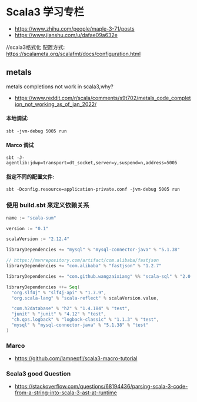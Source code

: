 # Scala3 学习专栏

- https://www.zhihu.com/people/maple-3-71/posts
- https://www.jianshu.com/u/dafae09a632e

//scala3格式化 配置方式: https://scalameta.org/scalafmt/docs/configuration.html

## metals

metals completions not work in scala3,why?
- https://www.reddit.com/r/scala/comments/s9t702/metals_code_completion_not_working_as_of_jan_2022/


#### 本地调试:

    sbt -jvm-debug 5005 run

#### Marco 调试
    sbt -J-agentlib:jdwp=transport=dt_socket,server=y,suspend=n,address=5005

#### 指定不同的配置文件:

    sbt -Dconfig.resource=application-private.conf -jvm-debug 5005 run

### 使用 build.sbt 来定义依赖关系

```scala
name := "scala-sum"

version := "0.1"

scalaVersion := "2.12.4"

libraryDependencies += "mysql" % "mysql-connector-java" % "5.1.38"

// https://mvnrepository.com/artifact/com.alibaba/fastjson
libraryDependencies += "com.alibaba" % "fastjson" % "1.2.7"

libraryDependencies += "com.github.wangzaixiang" %% "scala-sql" % "2.0.6"

libraryDependencies ++= Seq(
  "org.slf4j" % "slf4j-api" % "1.7.9",
  "org.scala-lang" % "scala-reflect" % scalaVersion.value,

  "com.h2database" % "h2" % "1.4.184" % "test",
  "junit" % "junit" % "4.12" % "test",
  "ch.qos.logback" % "logback-classic" % "1.1.3" % "test",
  "mysql" % "mysql-connector-java" % "5.1.38" % "test"
)
```

### Marco

- https://github.com/lampepfl/scala3-macro-tutorial

### Scala3 good Question

- https://stackoverflow.com/questions/68194436/parsing-scala-3-code-from-a-string-into-scala-3-ast-at-runtime
